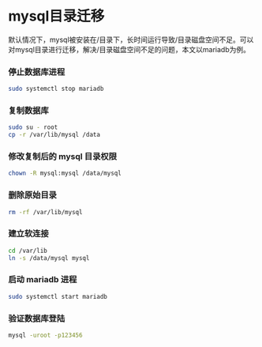 # mysql目录迁移

默认情况下，mysql被安装在/目录下，长时间运行导致/目录磁盘空间不足。可以对mysql目录进行迁移，解决/目录磁盘空间不足的问题，本文以mariadb为例。

### 停止数据库进程
```Bash
sudo systemctl stop mariadb
```

### 复制数据库
```Bash
sudo su - root
cp -r /var/lib/mysql /data
```

### 修改复制后的 mysql 目录权限
```Bash
chown -R mysql:mysql /data/mysql
```

### 删除原始目录
```Bash
rm -rf /var/lib/mysql
```

### 建立软连接
```Bash
cd /var/lib
ln -s /data/mysql mysql
```

### 启动 mariadb 进程
```Bash
sudo systemctl start mariadb
```

### 验证数据库登陆
```Bash
mysql -uroot -p123456
```
